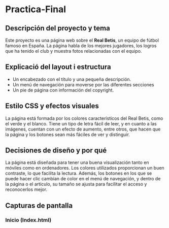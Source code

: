 # Practica-Final

## Descripción del proyecto y tema
Este proyecto es una página web sobre el **Real Betis**, un equipo de fútbol famoso en España. La página habla de los mejores jugadores, los logros que ha tenido el club y muestra fotos relacionadas con el equipo.

## Explicació del layout i estructura

- Un encabezado con el título y una pequeña descripción.
- Un menú de navegación para moverse por las diferentes secciones
- Un pie de página con información del copyright.

## Estilo CSS y efectos visuales

La página está formada por los colores característicos del Real Betis, como el verde y el blanco. Tiene un tipo de letra fácil de leer, y en cuanto a las imágenes, cuentan con un efecto de aumento, entre otros, que hacen que la página y los botones sean más fáciles de ver y distinguir.

## Decisiones de diseño y por qué

La página está diseñada para tener una buena visualización tanto en móviles como en ordenadores. Los colores utilizados proporcionan un buen contraste, lo que facilita la lectura. Además, los botones en los que se puede hacer clic cambian de color en el menú de navegación, y dentro de la página o el artículo, su tamaño se ajusta para facilitar el acceso y reconocerlos mejor.

## Capturas de pantalla

### Inicio (Index.html)

